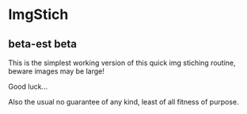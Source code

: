 # ImgStich
## beta-est beta

This is the simplest working version of this quick img stiching routine, beware images may be large! 

Good luck... 

Also the usual no guarantee of any kind, least of all fitness of purpose. 
